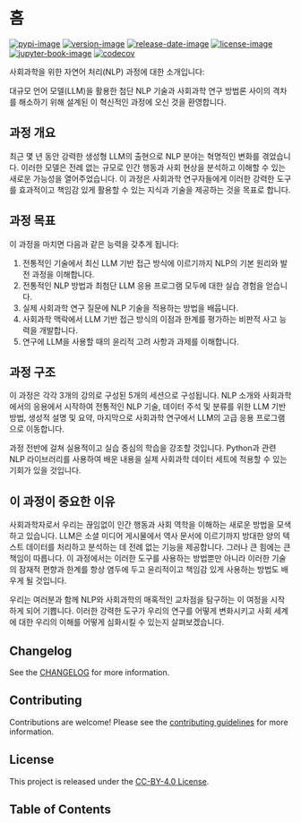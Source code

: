 # 홈

[![pypi-image]][pypi-url]
[![version-image]][release-url]
[![release-date-image]][release-url]
[![license-image]][license-url]
[![jupyter-book-image]][docs-url]
[![codecov][codecov-image]][codecov-url]

<!-- Links: -->

[hyperfast python template]: https://github.com/entelecheia/hyperfast-python-template
[codecov-image]: https://codecov.io/gh/entelecheia/nlp4ss/branch/main/graph/badge.svg?token=FZ6rvEttdM
[codecov-url]: https://codecov.io/gh/entelecheia/nlp4ss
[pypi-image]: https://img.shields.io/pypi/v/nlp4ss
[license-image]: https://img.shields.io/github/license/entelecheia/nlp4ss
[license-url]: https://github.com/entelecheia/nlp4ss/blob/main/LICENSE
[version-image]: https://img.shields.io/github/v/release/entelecheia/nlp4ss?sort=semver
[release-date-image]: https://img.shields.io/github/release-date/entelecheia/nlp4ss
[release-url]: https://github.com/entelecheia/nlp4ss/releases
[jupyter-book-image]: https://jupyterbook.org/en/stable/_images/badge.svg
[repo-url]: https://github.com/entelecheia/nlp4ss
[pypi-url]: https://pypi.org/project/nlp4ss
[docs-url]: https://nlp4ss.jeju.ai
[changelog]: https://github.com/entelecheia/nlp4ss/blob/main/CHANGELOG.md
[contributing guidelines]: https://github.com/entelecheia/nlp4ss/blob/main/CONTRIBUTING.md

<!-- Links: -->

사회과학을 위한 자연어 처리(NLP) 과정에 대한 소개입니다:

대규모 언어 모델(LLM)을 활용한 첨단 NLP 기술과 사회과학 연구 방법론 사이의 격차를 해소하기 위해 설계된 이 혁신적인 과정에 오신 것을 환영합니다.

## 과정 개요

최근 몇 년 동안 강력한 생성형 LLM의 출현으로 NLP 분야는 혁명적인 변화를 겪었습니다. 이러한 모델은 전례 없는 규모로 인간 행동과 사회 현상을 분석하고 이해할 수 있는 새로운 가능성을 열어주었습니다. 이 과정은 사회과학 연구자들에게 이러한 강력한 도구를 효과적이고 책임감 있게 활용할 수 있는 지식과 기술을 제공하는 것을 목표로 합니다.

## 과정 목표

이 과정을 마치면 다음과 같은 능력을 갖추게 됩니다:

1. 전통적인 기술에서 최신 LLM 기반 접근 방식에 이르기까지 NLP의 기본 원리와 발전 과정을 이해합니다.
2. 전통적인 NLP 방법과 최첨단 LLM 응용 프로그램 모두에 대한 실습 경험을 얻습니다.
3. 실제 사회과학 연구 질문에 NLP 기술을 적용하는 방법을 배웁니다.
4. 사회과학 맥락에서 LLM 기반 접근 방식의 이점과 한계를 평가하는 비판적 사고 능력을 개발합니다.
5. 연구에 LLM을 사용할 때의 윤리적 고려 사항과 과제를 이해합니다.

## 과정 구조

이 과정은 각각 3개의 강의로 구성된 5개의 세션으로 구성됩니다. NLP 소개와 사회과학에서의 응용에서 시작하여 전통적인 NLP 기술, 데이터 주석 및 분류를 위한 LLM 기반 방법, 생성적 설명 및 요약, 마지막으로 사회과학 연구에서 LLM의 고급 응용 프로그램으로 이동합니다.

과정 전반에 걸쳐 실용적이고 실습 중심의 학습을 강조할 것입니다. Python과 관련 NLP 라이브러리를 사용하여 배운 내용을 실제 사회과학 데이터 세트에 적용할 수 있는 기회가 있을 것입니다.

## 이 과정이 중요한 이유

사회과학자로서 우리는 끊임없이 인간 행동과 사회 역학을 이해하는 새로운 방법을 모색하고 있습니다. LLM은 소셜 미디어 게시물에서 역사 문서에 이르기까지 방대한 양의 텍스트 데이터를 처리하고 분석하는 데 전례 없는 기능을 제공합니다. 그러나 큰 힘에는 큰 책임이 따릅니다. 이 과정에서는 이러한 도구를 사용하는 방법뿐만 아니라 이러한 기술의 잠재적 편향과 한계를 항상 염두에 두고 윤리적이고 책임감 있게 사용하는 방법도 배우게 될 것입니다.

우리는 여러분과 함께 NLP와 사회과학의 매혹적인 교차점을 탐구하는 이 여정을 시작하게 되어 기쁩니다. 이러한 강력한 도구가 우리의 연구를 어떻게 변화시키고 사회 세계에 대한 우리의 이해를 어떻게 심화시킬 수 있는지 살펴보겠습니다.

## Changelog

See the [CHANGELOG] for more information.

## Contributing

Contributions are welcome! Please see the [contributing guidelines] for more information.

## License

This project is released under the [CC-BY-4.0 License][license-url].

## Table of Contents

```{tableofcontents}

```
